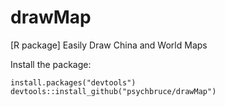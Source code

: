 # drawMap
[R package] Easily Draw China and World Maps

Install the package:
```
install.packages("devtools")
devtools::install_github("psychbruce/drawMap")
```
